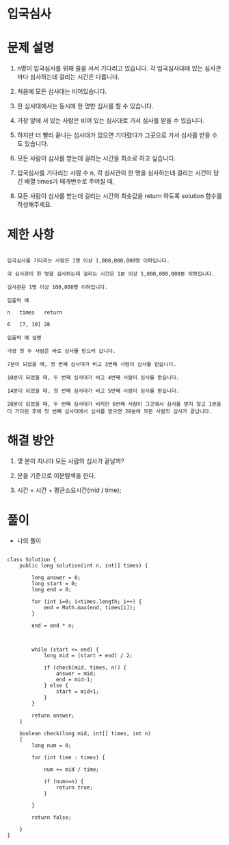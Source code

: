# 입국심사

# 문제 설명

1. n명이 입국심사를 위해 줄을 서서 기다리고 있습니다. 각 입국심사대에 있는 심사관마다 심사하는데 걸리는 시간은 다릅니다.

2. 처음에 모든 심사대는 비어있습니다.

3. 한 심사대에서는 동시에 한 명만 심사를 할 수 있습니다.

4. 가장 앞에 서 있는 사람은 비어 있는 심사대로 가서 심사를 받을 수 있습니다.

5. 하지만 더 빨리 끝나는 심사대가 있으면 기다렸다가 그곳으로 가서 심사를 받을 수도 있습니다.

6. 모든 사람이 심사를 받는데 걸리는 시간을 최소로 하고 싶습니다.

7. 입국심사를 기다리는 사람 수 n, 각 심사관이 한 명을 심사하는데 걸리는 시간이 담긴 배열 times가 매개변수로 주어질 때,

8. 모든 사람이 심사를 받는데 걸리는 시간의 최솟값을 return 하도록 solution 함수를 작성해주세요.

# 제한 사항

```

입국심사를 기다리는 사람은 1명 이상 1,000,000,000명 이하입니다.

각 심사관이 한 명을 심사하는데 걸리는 시간은 1분 이상 1,000,000,000분 이하입니다.

심사관은 1명 이상 100,000명 이하입니다.

입출력 예

n	times	return

6	[7, 10]	28

입출력 예 설명

가장 첫 두 사람은 바로 심사를 받으러 갑니다.

7분이 되었을 때, 첫 번째 심사대가 비고 3번째 사람이 심사를 받습니다.

10분이 되었을 때, 두 번째 심사대가 비고 4번째 사람이 심사를 받습니다.

14분이 되었을 때, 첫 번째 심사대가 비고 5번째 사람이 심사를 받습니다.

20분이 되었을 때, 두 번째 심사대가 비지만 6번째 사람이 그곳에서 심사를 받지 않고 1분을 더 기다린 후에 첫 번째 심사대에서 심사를 받으면 28분에 모든 사람의 심사가 끝납니다.

```

# 해결 방안

1. 몇 분이 지나야 모든 사람의 심사가 끝날까?

2. 분을 기준으로 이분탐색을 한다.

3. 시간 = 시간 + 평균소요시간(mid / time);

# 풀이

- 나의 풀이

```

class Solution {
    public long solution(int n, int[] times) {
        
        long answer = 0;
        long start = 0;
        long end = 0;
        
        for (int i=0; i<times.length; i++) {
            end = Math.max(end, times[i]);
        }
        
        end = end * n;
        
        
        
        while (start <= end) {
            long mid = (start + end) / 2;
            
            if (check(mid, times, n)) {
                answer = mid;
                end = mid-1;
            } else {
                start = mid+1;
            }
        }
        
        return answer;
    }
    
    boolean check(long mid, int[] times, int n)
    {
        long num = 0;
        
        for (int time : times) {
            
            num += mid / time;
            
            if (num>=n) {
                return true;
            }
            
        }
        
        return false;
        
    }
}

```
